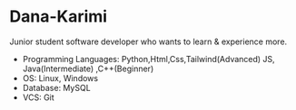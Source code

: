 # Dana-Karimi
Junior student software developer who wants to learn & experience more.

- Programming Languages:
Python,Html,Css,Tailwind(Advanced) JS, Java(Intermediate) ,C++(Beginner)
- OS: Linux, Windows
- Database: MySQL
- VCS: Git
